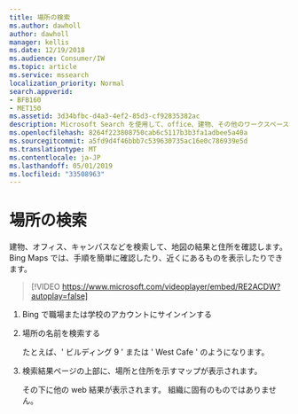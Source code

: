 ```yaml
---
title: 場所の検索
ms.author: dawholl
author: dawholl
manager: kellis
ms.date: 12/19/2018
ms.audience: Consumer/IW
ms.topic: article
ms.service: mssearch
localization_priority: Normal
search.appverid:
- BFB160
- MET150
ms.assetid: 3d34bfbc-d4a3-4ef2-85d3-cf92835382ac
description: Microsoft Search を使用して、office、建物、その他のワークスペースの場所を検索し、指示を取得します。
ms.openlocfilehash: 8264f223808750cab6c5117b3b3fa1adbee5a40a
ms.sourcegitcommit: a5fd9d4f46bbb7c539630735ac16e0c786939e5d
ms.translationtype: MT
ms.contentlocale: ja-JP
ms.lasthandoff: 05/01/2019
ms.locfileid: "33508963"
---
```

# <a name="find-locations"></a>場所の検索

建物、オフィス、キャンパスなどを検索して、地図の結果と住所を確認します。 Bing Maps では、手順を簡単に確認したり、近くにあるものを表示したりできます。

> [!VIDEO https://www.microsoft.com/videoplayer/embed/RE2ACDW?autoplay=false]
  
1. Bing で職場または学校のアカウントにサインインする
    
2. 場所の名前を検索する
    
    たとえば、' ビルディング 9 ' または ' West Cafe ' のようになります。
    
3. 検索結果ページの上部に、場所と住所を示すマップが表示されます。
    
    その下に他の web 結果が表示されます。 組織に固有のものではありません。

  


